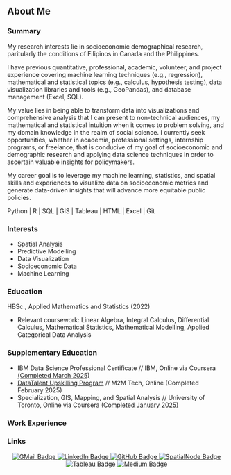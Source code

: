 ## About Me

### Summary

<p>My research interests lie in socioeconomic demographical research, paritularly the conditions of Filipinos in Canada and the Philippines.</p>
<p>I have previous quantitative, professional, academic, volunteer, and project experience covering machine learning techniques (e.g., regression), mathematical and statistical topics (e.g., calculus, hypothesis testing), data visualization libraries and tools (e.g., GeoPandas), and database management (Excel, SQL).</p>
<p>My value lies in being able to transform data into visualizations and comprehensive analysis that I can present to non-technical audiences, my mathematical and statistical intuition when it comes to problem solving, and my domain knowledge in the realm of social science. I currently seek opportunities, whether in academia, professional settings, internship programs, or freelance, that is conducive of my goal of socioeconomic and demographic research and applying data science techniques in order to ascertain valuable insights for policymakers.</p>
<p>My career goal is to leverage my machine learning, statistics, and spatial skills and experiences to visualize data on socioeconomic metrics and generate data-driven insights that will advance more equitable public policies.</p>
<i class="fas fa-desktop"></i> Python | R | SQL | GIS | Tableau | HTML | Excel | Git

### Interests

<ul>
            <li>Spatial Analysis</li>
            <li>Predictive Modelling</li>
            <li>Data Visualization</li>
            <li>Socioeconomic Data</li>
            <li>Machine Learning</li>  
</ul>

### Education
HBSc., Applied Mathematics and Statistics (2022)
<ul>
<li>Relevant coursework: Linear Algebra, Integral Calculus, Differential Calculus, Mathematical Statistics, Mathematical Modelling, Applied Categorical Data Analysis</li>
</ul>

### Supplementary Education 
<ul>
    <li>IBM Data Science Professional Certificate // IBM, Online via Coursera <a href="https://www.coursera.org/account/accomplishments/specialization/S03A5IS9AEA7">(Completed March 2025)</a></li>
    <li><a href="https://m2mtechconnect.com/programs/datatalent/jobseekers">DataTalent Upskilling Program</a> // M2M Tech, Online (Completed February 2025)</li>
    <li>Specialization, GIS, Mapping, and Spatial Analysis // University of Toronto, Online via Coursera <a href="https://www.coursera.org/account/accomplishments/specialization/certificate/UALI76ER4OPO">(Completed January 2025)</a>
</li>
</ul>


### Work Experience

### Links


<div id="badges" align="center">
  <a href="mailto:calingo2francis@gmail.com">
    <img src="https://img.shields.io/badge/Gmail-red?style=for-the-badge&logo=gmail&logoColor=white" alt="GMail Badge"/>
  </a>
  <a href="https://www.linkedin.com/in/francis-calingo/">
    <img src="https://img.shields.io/badge/LinkedIn-blue?style=for-the-badge&logo=linkedin&logoColor=white" alt="LinkedIn Badge"/>
  </a>
  <a href="https://github.com/Francis-Calingo">
    <img src="https://img.shields.io/badge/github-%23121011.svg?style=for-the-badge&logo=github&logoColor=white" alt="GitHub Badge"/>
  </a>
  <a href="https://spatialnode.net/fe_cali">
    <img src="https://img.shields.io/badge/Geospatial_Porfolio-blue?style=for-the-badge&logo=tableau&logoColor=white" alt="SpatialNode Badge"/>
  </a>
  <a href="https://public.tableau.com/app/profile/francis.emmanuel.calingo/vizzes">
    <img src="https://img.shields.io/badge/tableau-navy?style=for-the-badge&logo=tableau&logoColor=white" alt="Tableau Badge"/>
  <a href="https://medium.com/@calingo2francis">
    <img src="https://img.shields.io/badge/Medium-white?style=for-the-badge&logo=medium&logoColor=black" alt="Medium Badge"/>
  </a>
